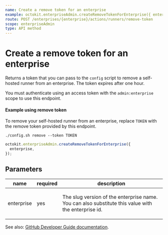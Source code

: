 ```yaml
---
name: Create a remove token for an enterprise
example: octokit.enterpriseAdmin.createRemoveTokenForEnterprise({ enterprise })
route: POST /enterprises/{enterprise}/actions/runners/remove-token
scope: enterpriseAdmin
type: API method
---
```


# Create a remove token for an enterprise

Returns a token that you can pass to the `config` script to remove a self-hosted runner from an enterprise. The token expires after one hour.

You must authenticate using an access token with the `admin:enterprise` scope to use this endpoint.

#### Example using remove token

To remove your self-hosted runner from an enterprise, replace `TOKEN` with the remove token provided by this
endpoint.

```
./config.sh remove --token TOKEN
```

```js
octokit.enterpriseAdmin.createRemoveTokenForEnterprise({
  enterprise,
});
```

## Parameters

<table>
  <thead>
    <tr>
      <th>name</th>
      <th>required</th>
      <th>description</th>
    </tr>
  </thead>
  <tbody>
    <tr><td>enterprise</td><td>yes</td><td>

The slug version of the enterprise name. You can also substitute this value with the enterprise id.

</td></tr>
  </tbody>
</table>

See also: [GitHub Developer Guide documentation](https://developer.github.com/v3/enterprise-admin/actions/#create-a-remove-token-for-an-enterprise).
